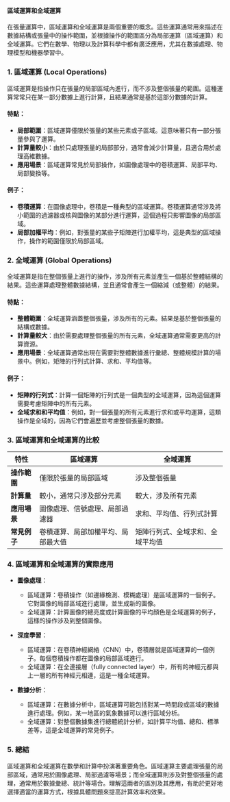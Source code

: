 #### 區域運算和全域運算

在張量運算中，區域運算和全域運算是兩個重要的概念。這些運算通常用來描述在數據結構或張量中的操作範圍，並根據操作的範圍區分為局部運算（區域運算）和全域運算。它們在數學、物理以及計算科學中都有廣泛應用，尤其在數據處理、物理模型和機器學習中。

### 1. **區域運算 (Local Operations)**

區域運算是指操作只在張量的局部區域內進行，而不涉及整個張量的範圍。這種運算常常只在某一部分數據上進行計算，且結果通常是基於這部分數據的計算。

#### 特點：
- **局部範圍**：區域運算僅限於張量的某些元素或子區域。這意味著只有一部分張量參與了運算。
- **計算量較小**：由於只處理張量的局部部分，通常會減少計算量，且適合用於處理高維數據。
- **應用場景**：區域運算常見於局部操作，如圖像處理中的卷積運算、局部平均、局部變換等。

#### 例子：
- **卷積運算**：在圖像處理中，卷積是一種典型的區域運算。卷積運算通常涉及將小範圍的過濾器或核與圖像的某部分進行運算，這個過程只影響圖像的局部區域。
- **局部加權平均**：例如，對張量的某些子矩陣進行加權平均，這是典型的區域操作，操作的範圍僅限於局部區域。

### 2. **全域運算 (Global Operations)**

全域運算是指在整個張量上進行的操作，涉及所有元素並產生一個基於整體結構的結果。這些運算處理整體數據結構，並且通常會產生一個縮減（或整體）的結果。

#### 特點：
- **整體範圍**：全域運算涵蓋整個張量，涉及所有的元素。結果是基於整個張量的結構或數據。
- **計算量較大**：由於需要處理整個張量的所有元素，全域運算通常需要更高的計算資源。
- **應用場景**：全域運算通常出現在需要對整體數據進行彙總、整體規模計算的場景中。例如，矩陣的行列式計算、求和、平均值等。

#### 例子：
- **矩陣的行列式**：計算一個矩陣的行列式是一個典型的全域運算，因為這個運算需要考慮矩陣中的所有元素。
- **全域求和和平均值**：例如，對一個張量的所有元素進行求和或平均運算，這類操作是全域的，因為它們會遍歷並考慮整個張量的數據。

### 3. **區域運算和全域運算的比較**

| 特性                 | 區域運算                            | 全域運算                         |
|----------------------|-------------------------------------|----------------------------------|
| **操作範圍**         | 僅限於張量的局部區域                 | 涉及整個張量                     |
| **計算量**           | 較小，通常只涉及部分元素           | 較大，涉及所有元素               |
| **應用場景**         | 圖像處理、信號處理、局部過濾器     | 求和、平均值、行列式計算         |
| **常見例子**         | 卷積運算、局部加權平均、局部最大值 | 矩陣行列式、全域求和、全域平均值 |

### 4. **區域運算和全域運算的實際應用**

- **圖像處理**：
  - 區域運算：卷積操作（如邊緣檢測、模糊處理）是區域運算的一個例子。它對圖像的局部區域進行處理，並生成新的圖像。
  - 全域運算：計算圖像的總亮度或計算圖像的平均顏色是全域運算的例子，這樣的操作涉及到整個圖像。

- **深度學習**：
  - 區域運算：在卷積神經網絡（CNN）中，卷積層就是區域運算的一個例子。每個卷積操作都在圖像的局部區域進行。
  - 全域運算：在全連接層（fully connected layer）中，所有的神經元都與上一層的所有神經元相連，這是一種全域運算。

- **數據分析**：
  - 區域運算：在數據分析中，區域運算可能包括對某一時間段或區域的數據進行處理。例如，某一地區的氣象數據可以進行區域分析。
  - 全域運算：對整個數據集進行總體統計分析，如計算平均值、總和、標準差等，這是全域運算的常見例子。

### 5. **總結**

區域運算和全域運算在數學和計算中扮演著重要角色。區域運算主要處理張量的局部區域，通常用於圖像處理、局部過濾等場景；而全域運算則涉及對整個張量的處理，通常用於數據彙總、統計等場合。理解這兩者的區別及其應用，有助於更好地選擇適當的運算方式，根據具體問題來提高計算效率和效果。